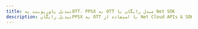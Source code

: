 ---title: تبدیل پاورپوینت بهOTT، PPSX به OTT مبدل رایگان یا Net SDKdescription: تبدیل رایگانPPSX به OTT با استفاده از Net Cloud APIs & SDK. همچنین اسناد Microsoft PowerPoint را در Cloud ایجاد، ویرایش و رندر کنید.---